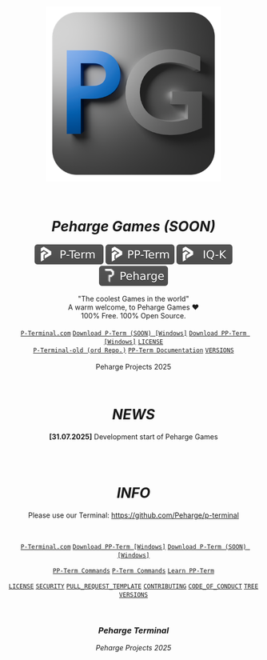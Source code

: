 <p align="center">
 <img width="350" src="./icons/pg-logog-4.png" alt="p-terminal"/>
</p>

<br>

<div align="center">

# _**Peharge Games (SOON)**_

</div>

<p align="center">
    <img src="https://raw.githubusercontent.com/Peharge/p-terminal/main/icons/p-term-banner-3.svg" alt="peharge"/>
    <img src="https://raw.githubusercontent.com/Peharge/p-terminal/main/icons/pp-term-banner-3.svg" alt="peharge"/>
    <img src="https://raw.githubusercontent.com/Peharge/p-terminal/main/icons/iq-banner-3.svg" alt="peharge"/>
    <img src="https://raw.githubusercontent.com/Peharge/p-terminal/main/icons/peharge-banner-3.svg" alt="peharge"/>
</p>

<div align="center">

"The coolest Games in the world"<br>
A warm welcome, to Peharge Games ❤️<br>
100% Free. 100% Open Source.<br><br>
[`P-Terminal.com`](https://github.com/Peharge/peharge-web) [`Download P-Term (SOON) [Windows]`](https://github.com/Peharge/p-terminal/blob/main/p-term/run-p-term.bat) [`Download PP-Term [Windows]`](https://github.com/Peharge/p-terminal/blob/main/pp-term/run-pp-term.bat) [`LICENSE`](LICENSE)<br>[`P-Terminal-old (ord Repo.)`](https://github.com/Peharge/p-terminal-old) [`PP-Term Documentation`](https://github.com/Peharge/p-terminal/wiki/Documentation) [`VERSIONS`](VERSIONS.md)<br><br>
Peharge Projects 2025<br>

</div>

<br>

<div align="center">

# **_NEWS_**

**[31.07.2025]** Development start of Peharge Games<br>

</div>

<br><br>

<div align="center">

# **_INFO_**

Please use our Terminal: https://github.com/Peharge/p-terminal

</div>

<br>

<div align="center">

[`P-Terminal.com`](https://peharge.github.io/MAVIS-web/p-term.html) [`Download PP-Term [Windows]`](https://github.com/Peharge/p-terminal/blob/main/pp-term/run-pp-term.bat) [`Download P-Term (SOON) [Windows]`](https://github.com/Peharge/p-terminal/blob/main/p-term/run-p-term.bat)

[`PP-Term Commands`](https://github.com/Peharge/peharge-web/blob/main/commands-pp-term.html) [`P-Term Commands`](https://github.com/Peharge/peharge-web/blob/main/commands-p-term.html) [`Learn PP-Term`](https://github.com/Peharge/p-terminal/wiki/Documentation)

[`LICENSE`](LICENSE) [`SECURITY`](SECURITY.md) [`PULL_REQUEST_TEMPLATE`](PULL_REQUEST_TEMPLATE.md) [`CONTRIBUTING`](CONTRIBUTING.md) [`CODE_OF_CONDUCT`](CODE_OF_CONDUCT.md) [`TREE`](TREE.md) [`VERSIONS`](VERSIONS.md)

</div>

<br>

<div align="center">

### **_Peharge Terminal_**
_Peharge Projects 2025_

</div>
